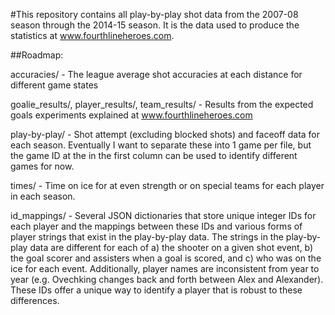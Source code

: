 #This repository contains all play-by-play shot data from the 2007-08 season through the 2014-15 season. It is the data used to produce the statistics at www.fourthlineheroes.com.

##Roadmap:

accuracies/ - The league average shot accuracies at each distance for different game states

goalie_results/, player_results/, team_results/ - Results from the expected goals experiments explained at www.fourthlineheroes.com

play-by-play/ - Shot attempt (excluding blocked shots) and faceoff data for each season. Eventually I want to separate these into 1 game per file, but the game ID at the in the first column can be used to identify different games for now.

times/ - Time on ice for at even strength or on special teams for each player in each season.

id_mappings/ - Several JSON dictionaries that store unique integer IDs for each player and the mappings between these IDs and various forms of player strings that exist in the play-by-play data. The strings in the play-by-play data are different for each of a) the shooter on a given shot event, b) the goal scorer and assisters when a goal is scored, and c) who was on the ice for each event. Additionally, player names are inconsistent from year to year (e.g. Ovechking changes back and forth between Alex and Alexander). These IDs offer a unique way to identify a player that is robust to these differences.